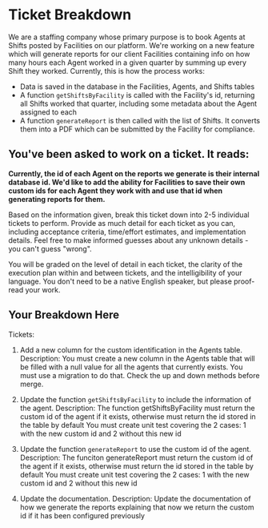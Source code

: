 # Ticket Breakdown
We are a staffing company whose primary purpose is to book Agents at Shifts posted by Facilities on our platform. We're working on a new feature which will generate reports for our client Facilities containing info on how many hours each Agent worked in a given quarter by summing up every Shift they worked. Currently, this is how the process works:

- Data is saved in the database in the Facilities, Agents, and Shifts tables
- A function `getShiftsByFacility` is called with the Facility's id, returning all Shifts worked that quarter, including some metadata about the Agent assigned to each
- A function `generateReport` is then called with the list of Shifts. It converts them into a PDF which can be submitted by the Facility for compliance.

## You've been asked to work on a ticket. It reads:

**Currently, the id of each Agent on the reports we generate is their internal database id. We'd like to add the ability for Facilities to save their own custom ids for each Agent they work with and use that id when generating reports for them.**


Based on the information given, break this ticket down into 2-5 individual tickets to perform. Provide as much detail for each ticket as you can, including acceptance criteria, time/effort estimates, and implementation details. Feel free to make informed guesses about any unknown details - you can't guess "wrong".


You will be graded on the level of detail in each ticket, the clarity of the execution plan within and between tickets, and the intelligibility of your language. You don't need to be a native English speaker, but please proof-read your work.

## Your Breakdown Here

Tickets:
1) Add a new column for the custom identification in the Agents table.
    Description: You must create a new column in the Agents table that will be filled with a null value for all the agents that currently exists.
    You must use a migration to do that. Check the up and down methods before merge.

2) Update the function `getShiftsByFacility` to include the information of the agent.
    Description: The function getShiftsByFacility must return the custom id of the agent if it exists, otherwise must return the id stored in the table by default
    You must create unit test covering the 2 cases: 1 with the new custom id and 2 without this new id

3) Update the function `generateReport` to use the custom id of the agent.
    Description: The funciton generateReport must return the custom id of the agent if it exists, otherwise must return the id stored in the table by default
    You must create unit test covering the 2 cases: 1 with the new custom id and 2 without this new id

4) Update the documentation.
    Description: Update the documentation of how we generate the reports explaining that now we return the custom id if it has been configured previously